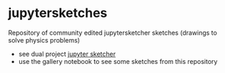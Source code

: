 # jupytersketches
Repository of community edited jupytersketcher sketches (drawings to solve physics problems)

- see dual project [jupyter sketcher](https://github.com/gbrault/jupytersketcher)
- use the gallery notebook to see some sketches from this repository
